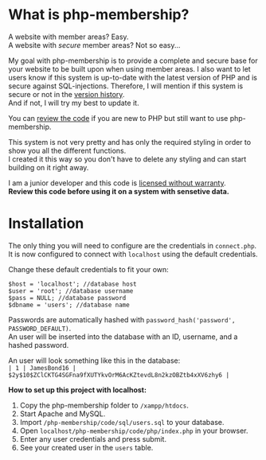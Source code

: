 # What is php-membership?
A website with member areas? Easy.  
A website with _secure_ member areas? Not so easy...  
  
My goal with php-membership is to provide a complete and secure base for your website to be built upon when using member areas. I also want to let users know if this system is up-to-date with the latest version of PHP and is secure against SQL-injections. Therefore, I will mention if this system is secure or not in the [version history](https://github.com/OscarBjurestrand/php-membership/blob/master/CHANGELOG.md).  
And if not, I will try my best to update it.  
  
You can [review the code](https://github.com/OscarBjurestrand/php-membership/wiki/Review-the-code) if you are new to PHP but still want to use php-membership. 
    
This system is not very pretty and has only the required styling in order to show you all the different functions.  
I created it this way so you don't have to delete any styling and can start building on it right away.
  
I am a junior developer and this code is [licensed without warranty](https://github.com/OscarBjurestrand/php-membership/blob/master/LICENSE).  
**Review this code before using it on a system with sensetive data.** 
  
# Installation  
  
The only thing you will need to configure are the credentials in `connect.php`.  
It is now configured to connect with `localhost` using the default credentials.  
  
Change these default credentials to fit your own:
```
$host = 'localhost'; //database host
$user = 'root'; //database username
$pass = NULL; //database password
$dbname = 'users'; //database name
```  
  
Passwords are automatically hashed with `password_hash('password', PASSWORD_DEFAULT)`.  
An user will be inserted into the database with an ID, username, and a hashed password.   
  
An user will look something like this in the database:  
`| 1 | JamesBond16 | $2y$10$ZClCKTG4SGFna9fXUTYkvOrM6AcKZtevdL8n2kzOBZtb4xXV6zhy6 |`  
  
**How to set up this project with localhost:**
1. Copy the php-membership folder to `/xampp/htdocs`.
2. Start Apache and MySQL.
3. Import `/php-membership/code/sql/users.sql` to your database.
4. Open `localhost/php-membership/code/php/index.php` in your browser.
5. Enter any user credentials and press submit.
6. See your created user in the `users` table.
